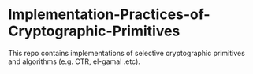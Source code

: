 # Implementation-Practices-of-Cryptographic-Primitives
This repo contains implementations of selective cryptographic primitives and algorithms (e.g. CTR, el-gamal .etc).
